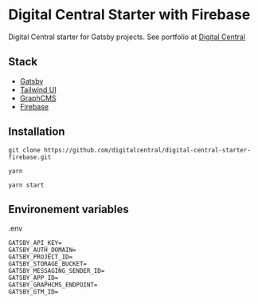 # Digital Central Starter with Firebase

Digital Central starter for Gatsby projects. See portfolio at [Digital Central](https://digital.central.sc)

## Stack

- [Gatsby](https://www.gatsbyjs.com/)
- [Tailwind UI](https://tailwindui.com/)
- [GraphCMS](https://graphcms.com)
- [Firebase](https://firebase.google.com/)

## Installation

```
git clone https://github.com/digitalcentral/digital-central-starter-firebase.git
```

```
yarn
```

```
yarn start
```

## Environement variables

.env

```
GATSBY_API_KEY=
GATSBY_AUTH_DOMAIN=
GATSBY_PROJECT_ID=
GATSBY_STORAGE_BUCKET=
GATSBY_MESSAGING_SENDER_ID=
GATSBY_APP_ID=
GATSBY_GRAPHCMS_ENDPOINT=
GATSBY_GTM_ID=

```
